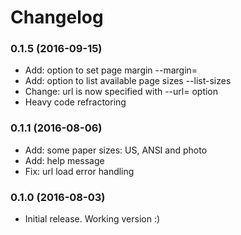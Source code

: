 Changelog
===
### 0.1.5 (2016-09-15)
* Add: option to set page margin --margin=<margin>
* Add: option to list available page sizes --list-sizes
* Change: url is now specified with --url=<url> option
* Heavy code refractoring

### 0.1.1 (2016-08-06)
* Add: some paper sizes: US, ANSI and photo
* Add: help message
* Fix: url load error handling

### 0.1.0 (2016-08-03)
* Initial release. Working version :)
